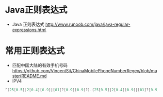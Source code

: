 # Java正则表达式

- Java 正则表达式 <http://www.runoob.com/java/java-regular-expressions.html>

# 常用正则表达式

- 匹配中国大陆的有效手机号码 <https://github.com/VincentSit/ChinaMobilePhoneNumberRegex/blob/master/README.md>
- IPV4

```java
^(25[0-5]|2[0-4][0-9]|[01]?[0-9][0-9]?).(25[0-5]|2[0-4][0-9]|[01]?[0-9][0-9]?).(25[0-5]|2[0-4][0-9]|[01]?[0-9][0-9]?).(25[0-5]|2[0-4][0-9]|[01]?[0-9][0-9]?)$
```
